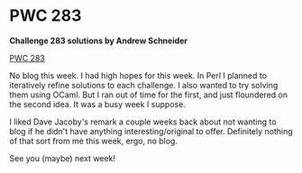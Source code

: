 # PWC 283

**Challenge 283 solutions by Andrew Schneider**

[PWC 283](https://theweeklychallenge.org/blog/perl-weekly-challenge-283/)

No blog this week. I had high hopes for this week. In Perl I planned to iteratively refine solutions to each challenge. I also wanted to try solving them using OCaml. But I ran out of time for the first, and just floundered on the second idea. It was a busy week I suppose.

I liked Dave Jacoby's remark a couple weeks back about not wanting to blog if he didn't have anything interesting/original to offer. Definitely nothing of that sort from me this week, ergo, no blog.

See you (maybe) next week!
